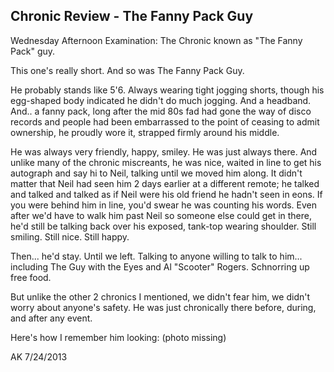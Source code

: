 ﻿## Chronic Review - The Fanny Pack Guy

Wednesday Afternoon Examination: The Chronic known as "The Fanny Pack" guy.

This one's really short. And so was The Fanny Pack Guy.

He probably stands like 5'6. Always wearing tight jogging shorts, though his egg-shaped body indicated he didn't do much jogging. And a headband. And.. a fanny pack, long after the mid 80s fad had gone the way of disco records and people had been embarrassed to the point of ceasing to admit ownership, he proudly wore it, strapped firmly around his middle.

He was always very friendly, happy, smiley. He was just always there. And unlike many of the chronic miscreants, he was nice, waited in line to get his autograph and say hi to Neil, talking until we moved him along. It didn't matter that Neil had seen him 2 days earlier at a different remote; he talked and talked and talked as if Neil were his old friend he hadn't seen in eons. If you were behind him in line, you'd swear he was counting his words. Even after we'd have to walk him past Neil so someone else could get in there, he'd still be talking back over his exposed, tank-top wearing shoulder. Still smiling. Still nice. Still happy.

Then... he'd stay. Until we left. Talking to anyone willing to talk to him... including The Guy with the Eyes and Al "Scooter" Rogers. Schnorring up free food.

But unlike the other 2 chronics I mentioned, we didn't fear him, we didn't worry about anyone's safety. He was just chronically there before, during, and after any event.

Here's how I remember him looking:
(photo missing)

AK 7/24/2013
